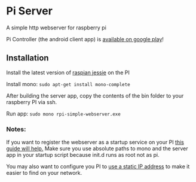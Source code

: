 # Pi Server
A simple http webserver for raspberry pi

Pi Controller (the android client app) is [available on google play](https://play.google.com/store/apps/details?id=com.dscode.picontroller)!

## Installation

Install the latest version of [raspian jessie](https://www.raspberrypi.org/downloads/raspbian/) on the PI

Install mono: `sudo apt-get install mono-complete`

After building the server app, copy the contents of the bin folder to your raspberry PI via ssh. 

Run app: `sudo mono rpi-simple-webserver.exe`

### Notes:

If you want to register the webserver as a startup service on your PI [this guide will help.](http://www.stuffaboutcode.com/2012/06/raspberry-pi-run-program-at-start-up.html) Make sure you use absolute paths to mono and the server app in your startup script because init.d runs as root not as pi.

You may also want to configure you PI to [use a static IP address](http://raspberrypi.stackexchange.com/questions/37920/how-do-i-set-up-networking-wifi-static-ip-address) to make it easier to find on your network.

